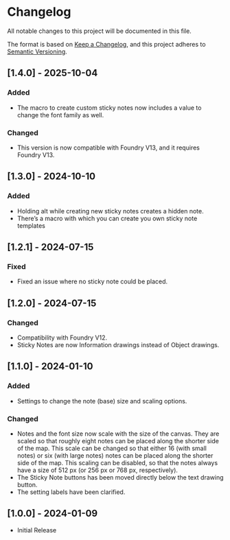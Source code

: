 # Changelog

All notable changes to this project will be documented in this file.

The format is based on [Keep a Changelog](https://keepachangelog.com/en/1.0.0/), and this project adheres to [Semantic Versioning](https://semver.org/spec/v2.0.0.html).

## [1.4.0] - 2025-10-04
### Added
- The macro to create custom sticky notes now includes a value to change the font family as well.

### Changed
- This version is now compatible with Foundry V13, and it requires Foundry V13.

## [1.3.0] - 2024-10-10
### Added
- Holding alt while creating new sticky notes creates a hidden note.
- There’s a macro with which you can create you own sticky note templates

## [1.2.1] - 2024-07-15
### Fixed
- Fixed an issue where no sticky note could be placed.

## [1.2.0] - 2024-07-15
### Changed
- Compatibility with Foundry V12.
- Sticky Notes are now Information drawings instead of Object drawings.

## [1.1.0] - 2024-01-10
### Added
- Settings to change the note (base) size and scaling options.

### Changed
- Notes and the font size now scale with the size of the canvas. They are scaled so that roughly eight notes can be placed along the shorter side of the map. This scale can be changed so that either 16 (with small notes) or six (with large notes) notes can be placed along the shorter side of the map. This scaling can be disabled, so that the notes always have a size of 512 px (or 256 px or 768 px, respectively).
- The Sticky Note buttons has been moved directly below the text drawing button.
- The setting labels have been clarified.

## [1.0.0] - 2024-01-09
- Initial Release